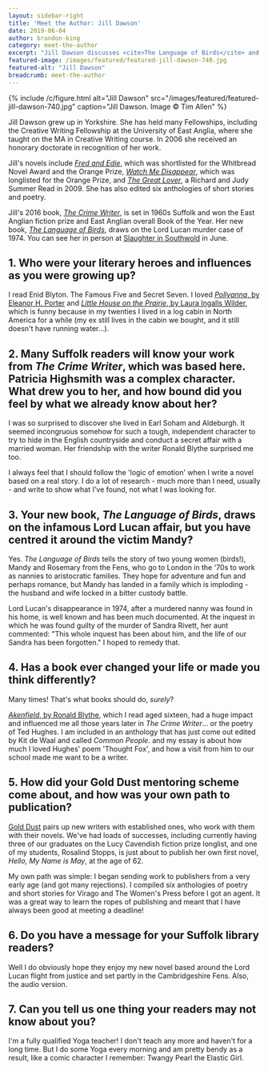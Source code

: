 ```yaml
---
layout: sidebar-right
title: 'Meet the Author: Jill Dawson'
date: 2019-06-04
author: brandon-king
category: meet-the-author
excerpt: "Jill Dawson discusses <cite>The Language of Birds</cite> and Suffolk-set <cite>The Crime Writer</cite> ahead of her appearance at Slaughter in Southwold."
featured-image: /images/featured/featured-jill-dawson-740.jpg
featured-alt: "Jill Dawson"
breadcrumb: meet-the-author
---
```


{% include /c/figure.html alt="Jill Dawson" src="/images/featured/featured-jill-dawson-740.jpg" caption="Jill Dawson. Image &copy; Tim Allen" %}

Jill Dawson grew up in Yorkshire. She has held many Fellowships, including the Creative Writing Fellowship at the University of East Anglia, where she taught on the MA in Creative Writing course. In 2006 she received an honorary doctorate in recognition of her work.

Jill's novels include [<cite>Fred and Edie</cite>](https://suffolk.spydus.co.uk/cgi-bin/spydus.exe/ENQ/OPAC/BIBENQ?BRN=993234), which was shortlisted for the Whitbread Novel Award and the Orange Prize, [<cite>Watch Me Disappear</cite>](https://suffolk.spydus.co.uk/cgi-bin/spydus.exe/ENQ/OPAC/BIBENQ?BRN=306756), which was longlisted for the Orange Prize, and [<cite>The Great Lover</cite>](https://suffolk.spydus.co.uk/cgi-bin/spydus.exe/ENQ/OPAC/BIBENQ?BRN=325925), a Richard and Judy Summer Read in 2009. She has also edited six anthologies of short stories and poetry.

Jill's 2016 book, [<cite>The Crime Writer</cite>](https://suffolk.spydus.co.uk/cgi-bin/spydus.exe/ENQ/OPAC/BIBENQ?BRN=2098880), is set in 1960s Suffolk and won the East Anglian fiction prize and East Anglian overall Book of the Year. Her new book, [<cite>The Language of Birds</cite>](https://suffolk.spydus.co.uk/cgi-bin/spydus.exe/ENQ/OPAC/BIBENQ?BRN=2534525), draws on the Lord Lucan murder case of 1974. You can see her in person at [Slaughter in Southwold](/slaughter/) in June.

## 1. Who were your literary heroes and influences as you were growing up?

I read Enid Blyton. The Famous Five and Secret Seven. I loved [<cite>Pollyanna</cite>, by Eleanor H. Porter](https://suffolk.spydus.co.uk/cgi-bin/spydus.exe/ENQ/OPAC/BIBENQ?BRN=2331893) and [<cite>Little House on the Prairie</cite>, by Laura Ingalls Wilder](https://suffolk.spydus.co.uk/cgi-bin/spydus.exe/ENQ/OPAC/BIBENQ?BRN=1533375), which is funny because in my twenties I lived in a log cabin in North America for a while (my ex still lives in the cabin we bought, and it still doesn't have running water...).

## 2. Many Suffolk readers will know your work from <cite>The Crime Writer</cite>, which was based here. Patricia Highsmith was a complex character. What drew you to her, and how bound did you feel by what we already know about her?

I was so surprised to discover she lived in Earl Soham and Aldeburgh. It seemed incongruous somehow for such a tough, independent character to try to hide in the English countryside and conduct a secret affair with a married woman. Her friendship with the writer Ronald Blythe surprised me too.

I always feel that I should follow the 'logic of emotion' when I write a novel based on a real story. I do a lot of research - much more than I need, usually - and write to show what I've found, not what I was looking for.

## 3. Your new book, <cite>The Language of Birds</cite>, draws on the infamous Lord Lucan affair, but you have centred it around the victim Mandy?

Yes. <cite>The Language of Birds</cite> tells the story of two young women (birds!), Mandy and Rosemary from the Fens, who go to London in the '70s to work as nannies to aristocratic families. They hope for adventure and fun and perhaps romance, but Mandy has landed in a family which is imploding - the husband and wife locked in a bitter custody battle.

Lord Lucan's disappearance in 1974, after a murdered nanny was found in his home, is well known and has been much documented. At the inquest in which he was found guilty of the murder of Sandra Rivett, her aunt commented: "This whole inquest has been about him, and the life of our Sandra has been forgotten." I hoped to remedy that.

## 4. Has a book ever changed your life or made you think differently?

Many times! That's what books should do, <em>surely</em>?

[<cite>Akenfield</cite>, by Ronald Blythe](https://suffolk.spydus.co.uk/cgi-bin/spydus.exe/ENQ/OPAC/BIBENQ?BRN=122564), which I read aged sixteen, had a huge impact and influenced me all those years later in <cite>The Crime Writer</cite>... or the poetry of Ted Hughes. I am included in an anthology that has just come out edited by Kit de Waal and called <cite>Common People</cite>. and my essay is about how much I loved Hughes' poem 'Thought Fox', and how a visit from him to our school made me want to be a writer.

## 5. How did your Gold Dust mentoring scheme come about, and how was your own path to publication?

[Gold Dust](https://gold-dust.org.uk/) pairs up new writers with established ones, who work with them with their novels. We've had loads of successes, including currently having three of our graduates on the Lucy Cavendish fiction prize longlist, and one of my students, Rosalind Stopps, is just about to publish her own first novel, <cite>Hello, My Name is May</cite>, at the age of 62.

My own path was simple: I began sending work to publishers from a very early age (and got many rejections). I compiled six anthologies of poetry and short stories for Virago and The Women's Press before I got an agent. It was a great way to learn the ropes of publishing and meant that I have always been good at meeting a deadline!

## 6. Do you have a message for your Suffolk library readers?

Well I do obviously hope they enjoy my new novel based around the Lord Lucan flight from justice and set partly in the Cambridgeshire Fens. Also, the audio version.

## 7. Can you tell us one thing your readers may not know about you?

I'm a fully qualified Yoga teacher! I don't teach any more and haven't for a long time. But I do some Yoga every morning and am pretty bendy as a result, like a comic character I remember: Twangy Pearl the Elastic Girl.
